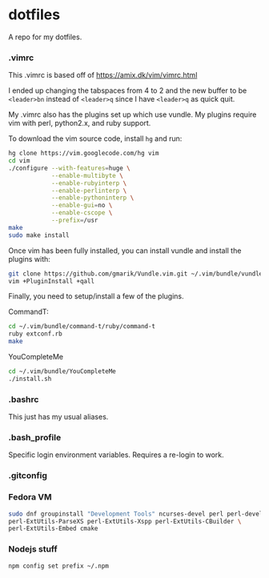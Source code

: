 # dotfiles
A repo for my dotfiles.

### .vimrc
This .vimrc is based off of https://amix.dk/vim/vimrc.html

I ended up changing the tabspaces from 4 to 2 and the new buffer to be `<leader>bn` instead of `<leader>q` since I have `<leader>q` as quick quit.

My .vimrc also has the plugins set up which use vundle. My plugins require vim with perl, python2.x, and ruby support.

To download the vim source code, install `hg` and run:

```bash
hg clone https://vim.googlecode.com/hg vim
cd vim
./configure --with-features=huge \
            --enable-multibyte \
            --enable-rubyinterp \
            --enable-perlinterp \
            --enable-pythoninterp \
            --enable-gui=no \
            --enable-cscope \
            --prefix=/usr
make 
sudo make install
```

Once vim has been fully installed, you can install vundle and install the plugins with:

```bash
git clone https://github.com/gmarik/Vundle.vim.git ~/.vim/bundle/vundle && \
vim +PluginInstall +qall
```

Finally, you need to setup/install a few of the plugins.

CommandT:

```bash
cd ~/.vim/bundle/command-t/ruby/command-t
ruby extconf.rb
make
```

YouCompleteMe

```bash
cd ~/.vim/bundle/YouCompleteMe
./install.sh
```

### .bashrc
This just has my usual aliases.

### .bash_profile
Specific login environment variables. Requires a re-login to work.


### .gitconfig


### Fedora VM
```bash
sudo dnf groupinstall "Development Tools" ncurses-devel perl perl-devel \
perl-ExtUtils-ParseXS perl-ExtUtils-Xspp perl-ExtUtils-CBuilder \
perl-ExtUtils-Embed cmake
```

### Nodejs stuff
```bash
npm config set prefix ~/.npm
```
